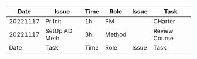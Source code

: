| Date |  Issue | Time | Role | Issue | Task |
| --- |  --- | --- | --- | --- | --- |  
| 20221117 |  Pr Init | 1h | PM |  | CHarter |
| 20221117 |  SetUp AD Meth | 3h | Method |  | Review Course |
| Date |  Task | Time | Role | Issue | Task |  
